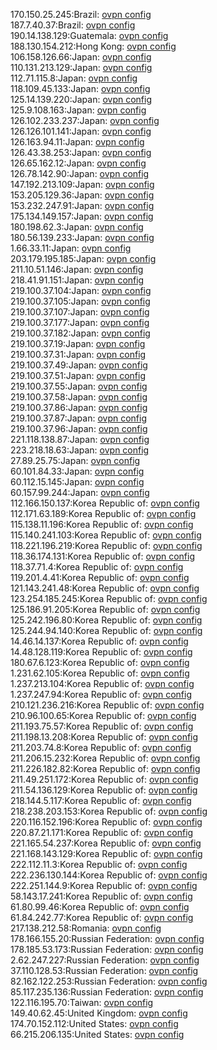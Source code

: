 170.150.25.245:Brazil: [ovpn config](vpn/170_150_25_245.ovpn)  
187.7.40.37:Brazil: [ovpn config](vpn/187_7_40_37.ovpn)  
190.14.138.129:Guatemala: [ovpn config](vpn/190_14_138_129.ovpn)  
188.130.154.212:Hong Kong: [ovpn config](vpn/188_130_154_212.ovpn)  
106.158.126.66:Japan: [ovpn config](vpn/106_158_126_66.ovpn)  
110.131.213.129:Japan: [ovpn config](vpn/110_131_213_129.ovpn)  
112.71.115.8:Japan: [ovpn config](vpn/112_71_115_8.ovpn)  
118.109.45.133:Japan: [ovpn config](vpn/118_109_45_133.ovpn)  
125.14.139.220:Japan: [ovpn config](vpn/125_14_139_220.ovpn)  
125.9.108.163:Japan: [ovpn config](vpn/125_9_108_163.ovpn)  
126.102.233.237:Japan: [ovpn config](vpn/126_102_233_237.ovpn)  
126.126.101.141:Japan: [ovpn config](vpn/126_126_101_141.ovpn)  
126.163.94.11:Japan: [ovpn config](vpn/126_163_94_11.ovpn)  
126.43.38.253:Japan: [ovpn config](vpn/126_43_38_253.ovpn)  
126.65.162.12:Japan: [ovpn config](vpn/126_65_162_12.ovpn)  
126.78.142.90:Japan: [ovpn config](vpn/126_78_142_90.ovpn)  
147.192.213.109:Japan: [ovpn config](vpn/147_192_213_109.ovpn)  
153.205.129.36:Japan: [ovpn config](vpn/153_205_129_36.ovpn)  
153.232.247.91:Japan: [ovpn config](vpn/153_232_247_91.ovpn)  
175.134.149.157:Japan: [ovpn config](vpn/175_134_149_157.ovpn)  
180.198.62.3:Japan: [ovpn config](vpn/180_198_62_3.ovpn)  
180.56.139.233:Japan: [ovpn config](vpn/180_56_139_233.ovpn)  
1.66.33.11:Japan: [ovpn config](vpn/1_66_33_11.ovpn)  
203.179.195.185:Japan: [ovpn config](vpn/203_179_195_185.ovpn)  
211.10.51.146:Japan: [ovpn config](vpn/211_10_51_146.ovpn)  
218.41.91.151:Japan: [ovpn config](vpn/218_41_91_151.ovpn)  
219.100.37.104:Japan: [ovpn config](vpn/219_100_37_104.ovpn)  
219.100.37.105:Japan: [ovpn config](vpn/219_100_37_105.ovpn)  
219.100.37.107:Japan: [ovpn config](vpn/219_100_37_107.ovpn)  
219.100.37.177:Japan: [ovpn config](vpn/219_100_37_177.ovpn)  
219.100.37.182:Japan: [ovpn config](vpn/219_100_37_182.ovpn)  
219.100.37.19:Japan: [ovpn config](vpn/219_100_37_19.ovpn)  
219.100.37.31:Japan: [ovpn config](vpn/219_100_37_31.ovpn)  
219.100.37.49:Japan: [ovpn config](vpn/219_100_37_49.ovpn)  
219.100.37.51:Japan: [ovpn config](vpn/219_100_37_51.ovpn)  
219.100.37.55:Japan: [ovpn config](vpn/219_100_37_55.ovpn)  
219.100.37.58:Japan: [ovpn config](vpn/219_100_37_58.ovpn)  
219.100.37.86:Japan: [ovpn config](vpn/219_100_37_86.ovpn)  
219.100.37.87:Japan: [ovpn config](vpn/219_100_37_87.ovpn)  
219.100.37.96:Japan: [ovpn config](vpn/219_100_37_96.ovpn)  
221.118.138.87:Japan: [ovpn config](vpn/221_118_138_87.ovpn)  
223.218.18.63:Japan: [ovpn config](vpn/223_218_18_63.ovpn)  
27.89.25.75:Japan: [ovpn config](vpn/27_89_25_75.ovpn)  
60.101.84.33:Japan: [ovpn config](vpn/60_101_84_33.ovpn)  
60.112.15.145:Japan: [ovpn config](vpn/60_112_15_145.ovpn)  
60.157.99.244:Japan: [ovpn config](vpn/60_157_99_244.ovpn)  
112.166.150.137:Korea Republic of: [ovpn config](vpn/112_166_150_137.ovpn)  
112.171.63.189:Korea Republic of: [ovpn config](vpn/112_171_63_189.ovpn)  
115.138.11.196:Korea Republic of: [ovpn config](vpn/115_138_11_196.ovpn)  
115.140.241.103:Korea Republic of: [ovpn config](vpn/115_140_241_103.ovpn)  
118.221.196.219:Korea Republic of: [ovpn config](vpn/118_221_196_219.ovpn)  
118.36.174.131:Korea Republic of: [ovpn config](vpn/118_36_174_131.ovpn)  
118.37.71.4:Korea Republic of: [ovpn config](vpn/118_37_71_4.ovpn)  
119.201.4.41:Korea Republic of: [ovpn config](vpn/119_201_4_41.ovpn)  
121.143.241.48:Korea Republic of: [ovpn config](vpn/121_143_241_48.ovpn)  
123.254.185.245:Korea Republic of: [ovpn config](vpn/123_254_185_245.ovpn)  
125.186.91.205:Korea Republic of: [ovpn config](vpn/125_186_91_205.ovpn)  
125.242.196.80:Korea Republic of: [ovpn config](vpn/125_242_196_80.ovpn)  
125.244.94.140:Korea Republic of: [ovpn config](vpn/125_244_94_140.ovpn)  
14.46.14.137:Korea Republic of: [ovpn config](vpn/14_46_14_137.ovpn)  
14.48.128.119:Korea Republic of: [ovpn config](vpn/14_48_128_119.ovpn)  
180.67.6.123:Korea Republic of: [ovpn config](vpn/180_67_6_123.ovpn)  
1.231.62.105:Korea Republic of: [ovpn config](vpn/1_231_62_105.ovpn)  
1.237.213.104:Korea Republic of: [ovpn config](vpn/1_237_213_104.ovpn)  
1.237.247.94:Korea Republic of: [ovpn config](vpn/1_237_247_94.ovpn)  
210.121.236.216:Korea Republic of: [ovpn config](vpn/210_121_236_216.ovpn)  
210.96.100.65:Korea Republic of: [ovpn config](vpn/210_96_100_65.ovpn)  
211.193.75.57:Korea Republic of: [ovpn config](vpn/211_193_75_57.ovpn)  
211.198.13.208:Korea Republic of: [ovpn config](vpn/211_198_13_208.ovpn)  
211.203.74.8:Korea Republic of: [ovpn config](vpn/211_203_74_8.ovpn)  
211.206.15.232:Korea Republic of: [ovpn config](vpn/211_206_15_232.ovpn)  
211.226.182.82:Korea Republic of: [ovpn config](vpn/211_226_182_82.ovpn)  
211.49.251.172:Korea Republic of: [ovpn config](vpn/211_49_251_172.ovpn)  
211.54.136.129:Korea Republic of: [ovpn config](vpn/211_54_136_129.ovpn)  
218.144.5.117:Korea Republic of: [ovpn config](vpn/218_144_5_117.ovpn)  
218.238.203.153:Korea Republic of: [ovpn config](vpn/218_238_203_153.ovpn)  
220.116.152.196:Korea Republic of: [ovpn config](vpn/220_116_152_196.ovpn)  
220.87.21.171:Korea Republic of: [ovpn config](vpn/220_87_21_171.ovpn)  
221.165.54.237:Korea Republic of: [ovpn config](vpn/221_165_54_237.ovpn)  
221.168.143.129:Korea Republic of: [ovpn config](vpn/221_168_143_129.ovpn)  
222.112.11.3:Korea Republic of: [ovpn config](vpn/222_112_11_3.ovpn)  
222.236.130.144:Korea Republic of: [ovpn config](vpn/222_236_130_144.ovpn)  
222.251.144.9:Korea Republic of: [ovpn config](vpn/222_251_144_9.ovpn)  
58.143.17.241:Korea Republic of: [ovpn config](vpn/58_143_17_241.ovpn)  
61.80.99.46:Korea Republic of: [ovpn config](vpn/61_80_99_46.ovpn)  
61.84.242.77:Korea Republic of: [ovpn config](vpn/61_84_242_77.ovpn)  
217.138.212.58:Romania: [ovpn config](vpn/217_138_212_58.ovpn)  
178.166.155.20:Russian Federation: [ovpn config](vpn/178_166_155_20.ovpn)  
178.185.53.173:Russian Federation: [ovpn config](vpn/178_185_53_173.ovpn)  
2.62.247.227:Russian Federation: [ovpn config](vpn/2_62_247_227.ovpn)  
37.110.128.53:Russian Federation: [ovpn config](vpn/37_110_128_53.ovpn)  
82.162.122.253:Russian Federation: [ovpn config](vpn/82_162_122_253.ovpn)  
85.117.235.136:Russian Federation: [ovpn config](vpn/85_117_235_136.ovpn)  
122.116.195.70:Taiwan: [ovpn config](vpn/122_116_195_70.ovpn)  
149.40.62.45:United Kingdom: [ovpn config](vpn/149_40_62_45.ovpn)  
174.70.152.112:United States: [ovpn config](vpn/174_70_152_112.ovpn)  
66.215.206.135:United States: [ovpn config](vpn/66_215_206_135.ovpn)  
